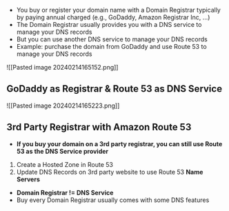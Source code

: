 
- You buy or register your domain name with a Domain Registrar typically by paying annual charged (e.g., GoDaddy, Amazon Registrar Inc, ...)
- The Domain Registrar usually provides you with a DNS service to manage your DNS records
- But you can use another DNS service to manage your DNS records
- Example: purchase the domain from GoDaddy and use Route 53 to manage your DNS records

![[Pasted image 20240214165152.png]]

## GoDaddy as Registrar & Route 53 as DNS Service

![[Pasted image 20240214165223.png]]

## 3rd Party Registrar with Amazon Route 53

- **If you buy your domain on a 3rd party registrar, you can still use Route 53 as the DNS Service provider**
1. Create a Hosted Zone in Route 53
2. Update DNS Records on 3rd party website to use Route 53 **Name Servers**

- **Domain Registrar != DNS Service**
- Buy every Domain Registrar usually comes with some DNS features